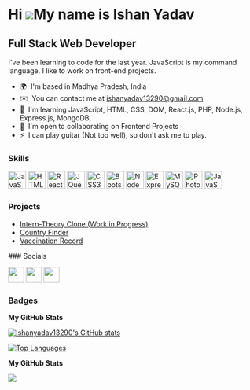 Hi ![](https://user-images.githubusercontent.com/18350557/176309783-0785949b-9127-417c-8b55-ab5a4333674e.gif)My name is Ishan Yadav
===================================================================================================================================

Full Stack Web Developer
------------------------

I've been learning to code for the last year. JavaScript is my command language. I like to work on front-end projects.

* 🌍  I'm based in Madhya Pradesh, India
* ✉️  You can contact me at [ishanyadav13290@gmail.com](mailto:ishanyadav13290@gmail.com)
* 🧠  I'm learning JavaScript, HTML, CSS, DOM, React.js, PHP, Node.js, Express.js, MongoDB,
* 🤝  I'm open to collaborating on Frontend Projects
* ⚡  I can play guitar (Not too well), so don't ask me to play.

### Skills


<p align="left">
<a href="https://developer.mozilla.org/en-US/docs/Web/JavaScript" target="_blank" rel="noreferrer"><img src="https://raw.githubusercontent.com/danielcranney/readme-generator/main/public/icons/skills/javascript-colored.svg" width="36" height="36" alt="JavaScript" /></a>
<a href="https://developer.mozilla.org/en-US/docs/Glossary/HTML5" target="_blank" rel="noreferrer"><img src="https://raw.githubusercontent.com/danielcranney/readme-generator/main/public/icons/skills/html5-colored.svg" width="36" height="36" alt="HTML5" /></a>
<a href="https://reactjs.org/" target="_blank" rel="noreferrer"><img src="https://raw.githubusercontent.com/danielcranney/readme-generator/main/public/icons/skills/react-colored.svg" width="36" height="36" alt="React" /></a>
<a href="https://jquery.com/" target="_blank" rel="noreferrer"><img src="https://raw.githubusercontent.com/danielcranney/readme-generator/main/public/icons/skills/jquery-colored.svg" width="36" height="36" alt="JQuery" /></a>
<a href="https://www.w3.org/TR/CSS/#css" target="_blank" rel="noreferrer"><img src="https://raw.githubusercontent.com/danielcranney/readme-generator/main/public/icons/skills/css3-colored.svg" width="36" height="36" alt="CSS3" /></a>
<a href="https://getbootstrap.com/" target="_blank" rel="noreferrer"><img src="https://raw.githubusercontent.com/danielcranney/readme-generator/main/public/icons/skills/bootstrap-colored.svg" width="36" height="36" alt="Bootstrap" /></a>
<a href="https://nodejs.org/en/" target="_blank" rel="noreferrer"><img src="https://raw.githubusercontent.com/danielcranney/readme-generator/main/public/icons/skills/nodejs-colored.svg" width="36" height="36" alt="NodeJS" /></a>
<a href="https://expressjs.com/" target="_blank" rel="noreferrer"><img src="https://raw.githubusercontent.com/danielcranney/readme-generator/main/public/icons/skills/express-colored.svg" width="36" height="36" alt="Express" /></a>
<a href="https://www.mysql.com/" target="_blank" rel="noreferrer"><img src="https://raw.githubusercontent.com/danielcranney/readme-generator/main/public/icons/skills/mysql-colored.svg" width="36" height="36" alt="MySQL" /></a>
<a href="https://www.adobe.com/uk/products/photoshop.html" target="_blank" rel="noreferrer"><img src="https://raw.githubusercontent.com/danielcranney/readme-generator/main/public/icons/skills/photoshop-colored.svg" width="36" height="36" alt="Photoshop" /></a>
 <a href="https://chakra-ui.com/getting-started" target="_blank" rel="noreferrer"  style="background-color:white" ><img src="https://www.svgrepo.com/show/330132/chakraui.svg" width="36" height="36" alt="JavaScript"/></a>
</p>

### Projects
 <ul>
        <li><a href="https://prismatic-zuccutto-4847a5.netlify.app">Intern-Theory Clone (Work in Progress)</a></li>
        <li><a href="https://velvety-tapioca-221036.netlify.app/">Country Finder</a></li>
        <li><a href="https://chimerical-parfait-44bd2d.netlify.app">Vaccination Record</a></li>
  </ul>
### Socials

<p align="left"> <a href="https://discord.com/users/A Corruptor#3206" target="_blank" rel="noreferrer"><img src="https://raw.githubusercontent.com/danielcranney/readme-generator/main/public/icons/socials/discord.svg" width="32" height="32" /></a> <a href="https://www.github.com/ishanyadav13290" target="_blank" rel="noreferrer"><img src="https://raw.githubusercontent.com/danielcranney/readme-generator/main/public/icons/socials/github.svg" width="32" height="32" /></a> <a href="https://www.linkedin.com/in/ishan-yadav-5306851ba/" target="_blank" rel="noreferrer"><img src="https://raw.githubusercontent.com/danielcranney/readme-generator/main/public/icons/socials/linkedin.svg" width="32" height="32" /></a></p>

### Badges

<b>My GitHub Stats</b>

<a href="http://www.github.com/ishanyadav13290"><img src="https://github-readme-stats.vercel.app/api?username=ishanyadav13290&show_icons=true&hide=&count_private=true&title_color=0891b2&text_color=ffffff&icon_color=0891b2&bg_color=1c1917&hide_border=true&show_icons=true" alt="ishanyadav13290's GitHub stats" /></a>

<a href="https://github.com/ishanyadav13290" align="left"><img src="https://github-readme-stats.vercel.app/api/top-langs/?username=ishanyadav13290&langs_count=10&title_color=0891b2&text_color=ffffff&icon_color=0891b2&bg_color=1c1917&hide_border=true&locale=en&custom_title=Top%20%Languages" alt="Top Languages" /></a>

<b>My GitHub Stats</b>

<a href="http://www.github.com/ishanyadav13290"><img src="https://github-readme-streak-stats.herokuapp.com/?user=ishanyadav13290&stroke=ffffff&background=1c1917&ring=0891b2&fire=0891b2&currStreakNum=ffffff&currStreakLabel=0891b2&sideNums=ffffff&sideLabels=ffffff&dates=ffffff&hide_border=true" /></a>
